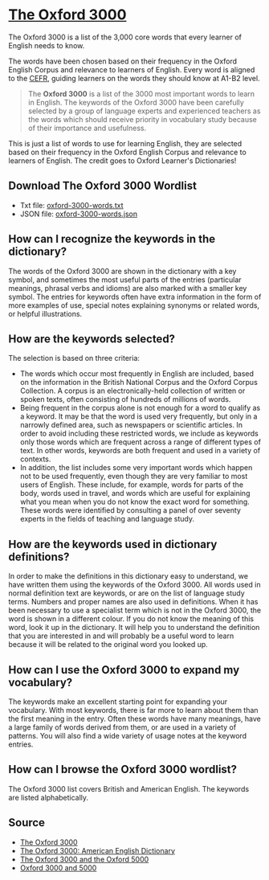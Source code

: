 # [The Oxford 3000](https://www.oxfordlearnersdictionaries.com/about/oxford3000)

The Oxford 3000 is a list of the 3,000 core words that every learner of English needs to know.

The words have been chosen based on their frequency in the Oxford English Corpus and relevance to learners of English. Every word is aligned to the [CEFR](https://www.oxfordlearnersdictionaries.com/about/wordlists/cefr), guiding learners on the words they should know at A1-B2 level.

> The **Oxford 3000** is a list of the 3000 most important words to learn in English. The keywords of the Oxford 3000 have been carefully selected by a group of language experts and experienced teachers as the words which should receive priority in vocabulary study because of their importance and usefulness.

This is just a list of words to use for learning English, they are selected based on their frequency in the Oxford English Corpus and relevance to learners of English. The credit goes to Oxford Learner's Dictionaries!

## Download The Oxford 3000 Wordlist
- Txt file: [oxford-3000-words.txt](./oxford-3000-words.txt)
- JSON file: [oxford-3000-words.json](./oxford-3000-words.json)

## How can I recognize the keywords in the dictionary?
The words of the Oxford 3000 are shown in the dictionary with a key symbol, and sometimes the most useful parts of the entries (particular meanings, phrasal verbs and idioms) are also marked with a smaller key symbol. The entries for keywords often have extra information in the form of more examples of use, special notes explaining synonyms or related words, or helpful illustrations.

## How are the keywords selected?
The selection is based on three criteria:

- The words which occur most frequently in English are included, based on the information in the British National Corpus and the Oxford Corpus Collection. A corpus is an electronically-held collection of written or spoken texts, often consisting of hundreds of millions of words.
- Being frequent in the corpus alone is not enough for a word to qualify as a keyword. It may be that the word is used very frequently, but only in a narrowly defined area, such as newspapers or scientific articles. In order to avoid including these restricted words, we include as keywords only those words which are frequent across a range of different types of text. In other words, keywords are both frequent and used in a variety of contexts.
- In addition, the list includes some very important words which happen not to be used frequently, even though they are very familiar to most users of English. These include, for example, words for parts of the body, words used in travel, and words which are useful for explaining what you mean when you do not know the exact word for something. These words were identified by consulting a panel of over seventy experts in the fields of teaching and language study.

## How are the keywords used in dictionary definitions?
In order to make the definitions in this dictionary easy to understand, we have written them using the keywords of the Oxford 3000. All words used in normal definition text are keywords, or are on the list of language study terms. Numbers and proper names are also used in definitions. When it has been necessary to use a specialist term which is not in the Oxford 3000, the word is shown in a different colour. If you do not know the meaning of this word, look it up in the dictionary. It will help you to understand the definition that you are interested in and will probably be a useful word to learn because it will be related to the original word you looked up.

## How can I use the Oxford 3000 to expand my vocabulary?
The keywords make an excellent starting point for expanding your vocabulary. With most keywords, there is far more to learn about them than the first meaning in the entry. Often these words have many meanings, have a large family of words derived from them, or are used in a variety of patterns. You will also find a wide variety of usage notes at the keyword entries.

## How can I browse the Oxford 3000 wordlist?
The Oxford 3000 list covers British and American English. The keywords are listed alphabetically.

## Source

- [The Oxford 3000](https://www.oxfordlearnersdictionaries.com/about/oxford3000)
- [The Oxford 3000: American English Dictionary](https://www.oxfordlearnersdictionaries.com/wordlist/american_english/oxford3000/)
- [The Oxford 3000 and the Oxford 5000](https://www.oxfordlearnersdictionaries.com/about/wordlists/oxford3000-5000)
- [Oxford 3000 and 5000](https://www.oxfordlearnersdictionaries.com/wordlists/oxford3000-5000)
